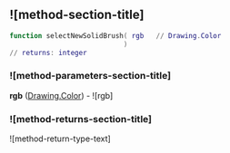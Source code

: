 ## ![method-section-title]


```lua
function selectNewSolidBrush( rgb   // Drawing.Color
                            )
// returns: integer
```


### ![method-parameters-section-title]

**rgb** ([Drawing.Color](../../Drawing/Color.md)) - ![rgb]

### ![method-returns-section-title]

![method-return-type-text]

